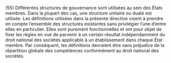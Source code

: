 (55) Différentes structures de gouvernance sont utilisées au sein des États membres. Dans la plupart des cas, une structure unitaire ou duale est utilisée. Les définitions utilisées dans la présente directive visent à prendre en compte l’ensemble des structures existantes sans privilégier l’une d’entre elles en particulier. Elles sont purement fonctionnelles et ont pour objet de fixer les règles en vue de parvenir à un certain résultat indépendamment du droit national des sociétés applicable à un établissement dans chaque État membre. Par conséquent, les définitions devraient être sans préjudice de la répartition globale des compétences conformément au droit national des sociétés.